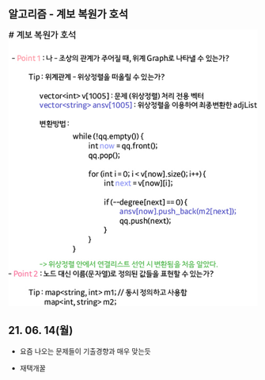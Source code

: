 ## 알고리즘 - 계보 복원가 호석

![Alt text](./img/img_210614.jpg)

## 21. 06. 14(월)

 - 요즘 나오는 문제들이 기출경향과 매우 맞는듯

 - 재택개꿀